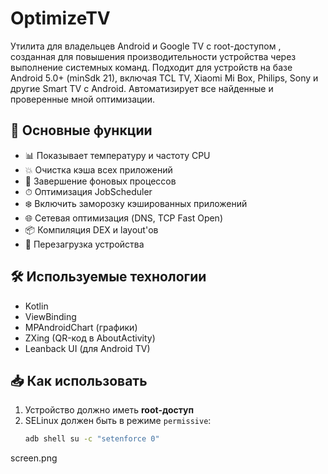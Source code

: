 # OptimizeTV

Утилита для владельцев Android и Google TV с root-доступом , созданная для повышения производительности устройства через выполнение системных команд.
Подходит для устройств на базе Android 5.0+ (minSdk 21), включая TCL TV, Xiaomi Mi Box, Philips, Sony и другие Smart TV с Android.
Автоматизирует все найденные и проверенные мной оптимизации.

## 🔧 Основные функции

- 📊 Показывает температуру и частоту CPU
- 💥 Очистка кэша всех приложений
- 🛑 Завершение фоновых процессов
- ⏱ Оптимизация JobScheduler
- ❄️ Включить заморозку кэшированных приложений
- 🌐 Сетевая оптимизация (DNS, TCP Fast Open)
- 📦 Компиляция DEX и layout'ов
- 🔁 Перезагрузка устройства

## 🛠 Используемые технологии

- Kotlin
- ViewBinding
- MPAndroidChart (графики)
- ZXing (QR-код в AboutActivity)
- Leanback UI (для Android TV)

## 📥 Как использовать

1. Устройство должно иметь **root-доступ**
2. SELinux должен быть в режиме `permissive`:
   ```bash
   adb shell su -c "setenforce 0"
screen.png
